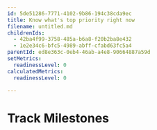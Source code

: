 ```yaml
---
id: 5de51286-7771-4102-9b86-194c38cda9ec
title: Know what's top priority right now
filename: untitled.md
childrenIds:
  - 42ba4f99-3758-485a-b6a8-f20b2ba8e432
  - 1e2e34c6-bfc5-4989-abff-cfabd63fc5a4
parentId: ed8e363c-0eb4-46ab-a4e8-90664887a59d
setMetrics:
  readinessLevel: 0
calculatedMetrics:
  readinessLevel: 0

---
```

# Track Milestones